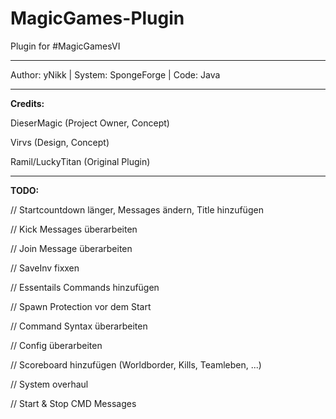 # MagicGames-Plugin
Plugin for #MagicGamesVI

-------------------

Author: yNikk |
System: SpongeForge |
Code: Java

-------------------

**Credits:**

DieserMagic (Project Owner, Concept)

Virvs (Design, Concept)

Ramil/LuckyTitan (Original Plugin)

-------------------

**TODO:**

// Startcountdown länger, Messages ändern, Title hinzufügen

// Kick Messages überarbeiten

// Join Message überarbeiten

// SaveInv fixxen

// Essentails Commands hinzufügen

// Spawn Protection vor dem Start

// Command Syntax überarbeiten

// Config überarbeiten

// Scoreboard hinzufügen (Worldborder, Kills, Teamleben, ...)

// System overhaul

// Start & Stop CMD Messages
